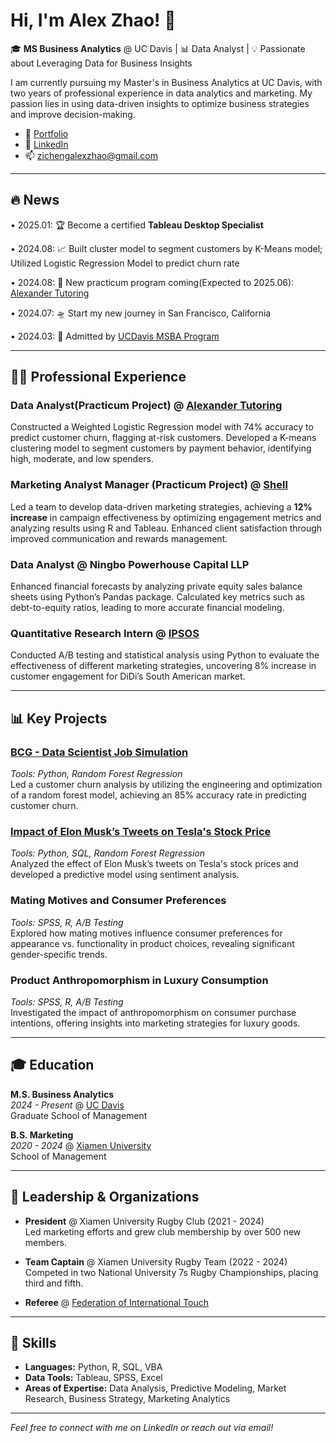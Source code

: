 # Hi, I'm Alex Zhao! 👋

🎓 **MS Business Analytics** @ UC Davis | 📊 Data Analyst | 💡 Passionate about Leveraging Data for Business Insights

I am currently pursuing my Master's in Business Analytics at UC Davis, with two years of professional experience in data analytics and marketing. My passion lies in using data-driven insights to optimize business strategies and improve decision-making.

- 👕 [Portfolio](https://zichengalexzhao.github.io/)
- 🔗 [LinkedIn](https://www.linkedin.com/in/zichengalexzhao)
- 📫 zichengalexzhao@gmail.com

---
## 🔥 News

• 2025.01: 🏆 Become a certified **Tableau Desktop Specialist**

• 2024.08: 📈 Built cluster model to segment customers by K-Means model; Utilized Logistic Regression Model to predict churn rate

• 2024.08: 🚩 New practicum program coming(Expected to 2025.06): [Alexander Tutoring](https://alexandertutoring.com/)

• 2024.07: 🛸 Start my new journey in San Francisco, California

• 2024.03: 🎉 Admitted by [UCDavis MSBA Program](https://gsm.ucdavis.edu/master-science-business-analytics-msba)

---

## 🧑‍💼 Professional Experience 

### Data Analyst(Practicum Project) @ [Alexander Tutoring](https://alexandertutoring.com/)

Constructed a Weighted Logistic Regression model with 74% accuracy to predict customer churn, flagging at-risk customers. Developed a K-means clustering model to segment customers by payment behavior, identifying high, moderate, and low spenders.


### Marketing Analyst Manager (Practicum Project) @ [Shell](https://www.shell.com.cn/en_cn.html)
Led a team to develop data-driven marketing strategies, achieving a **12% increase** in campaign effectiveness by optimizing engagement metrics and analyzing results using R and Tableau. Enhanced client satisfaction through improved communication and rewards management.

### Data Analyst @ Ningbo Powerhouse Capital LLP
Enhanced financial forecasts by analyzing private equity sales balance sheets using Python’s Pandas package. Calculated key metrics such as debt-to-equity ratios, leading to more accurate financial modeling.

### Quantitative Research Intern @ [IPSOS](https://www.ipsos.com/)
Conducted A/B testing and statistical analysis using Python to evaluate the effectiveness of different marketing strategies, uncovering 8% increase in customer engagement for DiDi’s South American market.


---

## 📊 Key Projects

### [BCG - Data Scientist Job Simulation](https://github.com/zichengalexzhao/BCGDataScienceProject)
*Tools: Python, Random Forest Regression*  
Led a customer churn analysis by utilizing the engineering and optimization of a random forest model, achieving an 85% accuracy rate in predicting customer churn.

### [Impact of Elon Musk’s Tweets on Tesla's Stock Price](https://drive.google.com/file/d/1XM0R5Wx0B1BDIwM_qSjXGOVKmUtJIVvP/view?usp=drive_link)
*Tools: Python, SQL, Random Forest Regression*  
Analyzed the effect of Elon Musk’s tweets on Tesla's stock prices and developed a predictive model using sentiment analysis.

### Mating Motives and Consumer Preferences
*Tools: SPSS, R, A/B Testing*  
Explored how mating motives influence consumer preferences for appearance vs. functionality in product choices, revealing significant gender-specific trends.

### Product Anthropomorphism in Luxury Consumption
*Tools: SPSS, R, A/B Testing*  
Investigated the impact of anthropomorphism on consumer purchase intentions, offering insights into marketing strategies for luxury goods.

---

## 🎓 Education

**M.S. Business Analytics**  
*2024 - Present* @ [UC Davis](https://www.ucdavis.edu/)  
Graduate School of Management

**B.S. Marketing**  
*2020 - 2024* @ [Xiamen University](https://en.xmu.edu.cn/main.htm)  
School of Management

---

## 🏉 Leadership & Organizations

- **President** @ Xiamen University Rugby Club (2021 - 2024)  
  Led marketing efforts and grew club membership by over 500 new members.
  
- **Team Captain** @ Xiamen University Rugby Team (2022 - 2024)  
  Competed in two National University 7s Rugby Championships, placing third and fifth.

- **Referee** @ [Federation of International Touch](https://www.internationaltouch.org/)

---

## 💼 Skills

- **Languages:** Python, R, SQL, VBA  
- **Data Tools:** Tableau, SPSS, Excel  
- **Areas of Expertise:** Data Analysis, Predictive Modeling, Market Research, Business Strategy, Marketing Analytics

---

*Feel free to connect with me on LinkedIn or reach out via email!*
